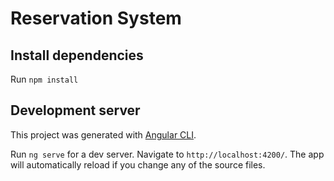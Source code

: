 # Reservation System


## Install dependencies

Run `npm install` 

## Development server

This project was generated with [Angular CLI](https://github.com/angular/angular-cli).

Run `ng serve` for a dev server.
Navigate to `http://localhost:4200/`.
The app will automatically reload if you change any of the source files.
